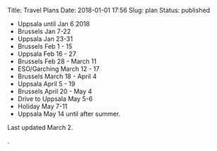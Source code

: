 Title: Travel Plans
Date: 2018-01-01 17:56
Slug: plan
Status: published


* Uppsala until Jan 6 2018
* Brussels Jan 7-22
* Uppsala Jan 23-31
* Brussels Feb 1 - 15
* Uppsala Feb 16 - 27
* Brussels Feb 28 - March 11
* ESO/Garching March 12 - 17
* Brussels March 18 - April 4
* Uppsala April 5 - 19
* Brussels April 20 - May 4
* Drive to Uppsala May 5-6
* Holiday May 7-11
* Uppsala May 14 until after summer.

Last updated March 2.

.
